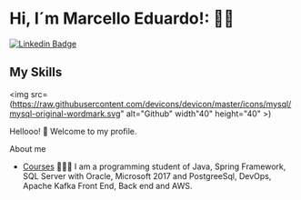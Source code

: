 

<!--
### Hi there 👋
**marcello2221/marcello2221** is a ✨ _special_ ✨ repository because its `README.md` (this file) appears on your GitHub profile.

Here are some ideas to get you started:

- 🔭 I’m currently working on ...
- 🌱 I’m currently learning ...
- 👯 I’m looking to collaborate on ...
- 🤔 I’m looking for help with ...
- 💬 Ask me about ...
- 📫 How to reach me: ...
- 😄 Pronouns: ...
- ⚡ Fun fact: ...
-->

# Hi, I´m Marcello Eduardo!: 👨‍💻

[![Linkedin Badge](https://img.shields.io/badge/-LinkedIn-blue?style=flat-square&logo=Linkedin&logoColor=white&link=https://www.linkedin.com/in/marcello-eduardo-58ba40208//)](https://www.linkedin.com/in/marcello-eduardo-58ba40208//)

## My Skills
<img src=(https://raw.githubusercontent.com/devicons/devicon/master/icons/mysql/mysql-original-wordmark.svg" alt="Github" width"40" height="40" ></img>)



Hellooo! 👋 Welcome to my profile.

About me

- [Courses](https://cursos.alura.com.br/user/marcelloeduardo222) 👨🏼‍🏫 I am a programming student of Java, Spring Framework, SQL Server with Oracle, Microsoft 2017 and PostgreeSql, DevOps, Apache Kafka Front End, Back end and AWS.

